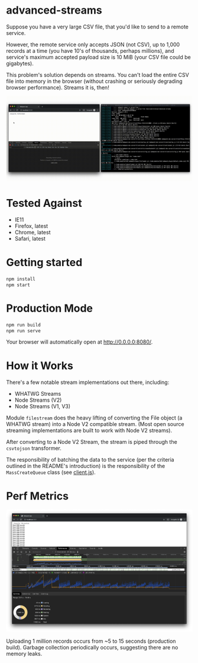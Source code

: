 # advanced-streams

Suppose you have a very large CSV file, that you'd like to send to a remote service.

However, the remote service only accepts JSON (not CSV), up to 1,000 records at a time (you have 10's of thousands, perhaps millions), and service's maximum accepted payload size is 10 MiB (your CSV file could be gigabytes).

This problem's solution depends on streams. You can't load the entire CSV file into memory in the browser (without crashing or seriously degrading browser performance). Streams it is, then!

![demo.gif](demo.gif)

# Tested Against

- IE11
- Firefox, latest
- Chrome, latest
- Safari, latest

# Getting started

```
npm install
npm start
```

# Production Mode

```
npm run build
npm run serve
```

Your browser will automatically open at http://0.0.0.0:8080/.

# How it Works

There's a few notable stream implementations out there, including:

- WHATWG Streams
- Node Streams (V2)
- Node Streams (V1, V3)

Module `filestream` does the heavy lifting of converting the File object (a WHATWG stream) into a Node V2 compatible stream. (Most open source streaming implementations are built to work with Node V2 streams).

After converting to a Node V2 Stream, the stream is piped through the `csvtojson` transformer.

The responsibility of batching the data to the service (per the criteria outlined in the README's introduction) is the responsibility of the `MassCreateQueue` class (see [client.js](client.js)). 

# Perf Metrics

![performance.png](performance.png)

Uploading 1 million records occurs from ~5 to 15 seconds (production build). Garbage collection periodically occurs, suggesting there are no memory leaks.
